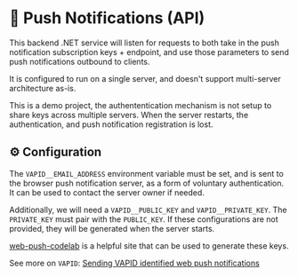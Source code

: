 # :satellite: Push Notifications (API)

This backend .NET service will listen for requests to both take in the push notification subscription keys + endpoint, and use those parameters to send push notifications outbound to clients.

It is configured to run on a single server, and doesn't support multi-server architecture as-is.

This is a demo project, the authententication mechanism is not setup to share keys across multiple servers. When the server restarts, the authentication, and push notification registration is lost.

## :gear: Configuration

The `VAPID__EMAIL_ADDRESS` environment variable must be set, and is sent to the browser push notification server, as a form of voluntary authentication. It can be used to contact the server owner if needed.

Additionally, we will need a `VAPID__PUBLIC_KEY` and `VAPID__PRIVATE_KEY`. The `PRIVATE_KEY` must pair with the `PUBLIC_KEY`.
If these configurations are not provided, they will be generated when the server starts.

[web-push-codelab](https://web-push-codelab.glitch.me/) is a helpful site that can be used to generate these keys.

See more on `VAPID`: [Sending VAPID identified web push notifications](https://blog.mozilla.org/services/2016/08/23/sending-vapid-identified-webpush-notifications-via-mozillas-push-service/)
